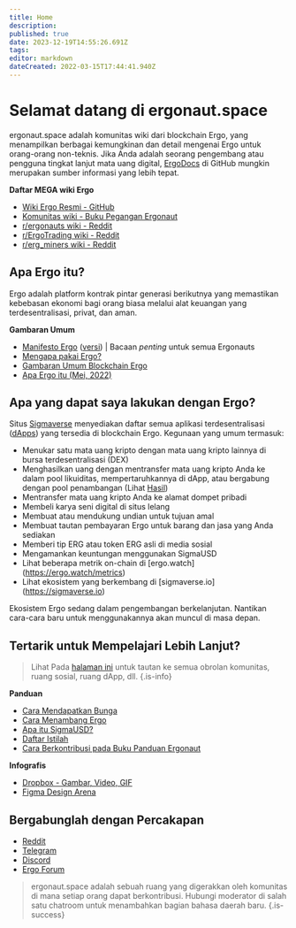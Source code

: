 ```yaml
---
title: Home
description: 
published: true
date: 2023-12-19T14:55:26.691Z
tags: 
editor: markdown
dateCreated: 2022-03-15T17:44:41.940Z
---
```



# Selamat datang di ergonaut.space
ergonaut.space adalah komunitas wiki dari blockchain Ergo, yang menampilkan berbagai kemungkinan dan detail mengenai Ergo untuk orang-orang non-teknis. Jika Anda adalah seorang pengembang atau pengguna tingkat lanjut mata uang digital, [ErgoDocs](http://docs.ergoplatform.org/) di GitHub mungkin merupakan sumber informasi yang lebih tepat. 

**Daftar MEGA wiki Ergo**
- [Wiki Ergo Resmi - GitHub](https://github.com/ergoplatform/ergo/wiki)
- [Komunitas wiki - Buku Pegangan Ergonaut](https://ergonaut.space/e/en/home)
- [r/ergonauts wiki - Reddit](https://www.reddit.com/r/ergonauts/wiki/index/)
- [r/ErgoTrading wiki - Reddit](https://www.reddit.com/r/ErgoTrading/wiki/index/) 
- [r/erg_miners wiki - Reddit](https://www.reddit.com/r/erg_miners/wiki/index/)


## Apa Ergo itu?

Ergo adalah platform kontrak pintar generasi berikutnya yang memastikan kebebasan ekonomi bagi orang biasa melalui alat keuangan yang terdesentralisasi, privat, dan aman.

**Gambaran Umum**

- [Manifesto Ergo](https://ergoplatform.org/en/blog/2021-04-26-the-ergo-manifesto/) ([versi](https://ergonaut.space/id/Manifesto)) | Bacaan *penting* untuk semua Ergonauts 
- [Mengapa pakai Ergo?](/en/Ergo/why-ergo)
- [Gambaran Umum Blockchain Ergo](Ergo/Overview)
- [Apa Ergo itu (Mei, 2022)](https://www.youtube.com/watch?v=LyyD-clUvyI&t=941s)


## Apa yang dapat saya lakukan dengan Ergo?
Situs [Sigmaverse](https://sigmaverse.io/) menyediakan daftar semua aplikasi terdesentralisasi ([dApps](https://ergonaut.space/en/Glossary/dApps)) yang tersedia di blockchain Ergo. Kegunaan yang umum termasuk:

- Menukar satu mata uang kripto dengan mata uang kripto lainnya di bursa terdesentralisasi (DEX)
- Menghasilkan uang dengan mentransfer mata uang kripto Anda ke dalam pool likuiditas, mempertaruhkannya di dApp, atau bergabung dengan pool penambangan (Lihat [Hasil](https://ergonaut.space/en/Guides/yield))
- Mentransfer mata uang kripto Anda ke alamat dompet pribadi
- Membeli karya seni digital di situs lelang
- Membuat atau mendukung undian untuk tujuan amal
- Membuat tautan pembayaran Ergo untuk barang dan jasa yang Anda sediakan
- Memberi tip ERG atau token ERG asli di media sosial
- Mengamankan keuntungan menggunakan SigmaUSD
- Lihat beberapa metrik on-chain di [ergo.watch] (https://ergo.watch/metrics)
- Lihat ekosistem yang berkembang di [sigmaverse.io] (https://sigmaverse.io)

Ekosistem Ergo sedang dalam pengembangan berkelanjutan. Nantikan cara-cara baru untuk menggunakannya akan muncul di masa depan.



## Tertarik untuk Mempelajari Lebih Lanjut?

> Lihat Pada [halaman ini](https://linktr.ee/ergoplatform) untuk tautan ke semua obrolan komunitas, ruang sosial, ruang dApp, dll. 
{.is-info}



**Panduan**
- [Cara Mendapatkan Bunga](https://ergonaut.space/en/Guides/yield)
- [Cara Menambang Ergo](https://ergonaut.space/en/Guides/Mining)
- [Apa itu SigmaUSD?](https://ergonaut.space/en/dApps/SigmaUSD/Overview)
- [Daftar Istilah](https://ergonaut.space/en/Glossary)
- [Cara Berkontribusi pada Buku Panduan Ergonaut](https://ergonaut.space/en/Guides/Ergonaut-Handbook/Editor's-Guide)

**Infografis**
- [Dropbox - Gambar, Video, GIF](https://www.dropbox.com/sh/jionpgnj89eod2f/AAC5S1vnOwO3gm2vRYOmDBQ-a?dl=0)
- [Figma Design Arena](https://www.figma.com/file/pd92vgB3xNFThaacIKodYs/ERGO?node-id=538%3A987)

## Bergabunglah dengan Percakapan

- [Reddit](https://www.reddit.com/r/ergonauts)
- [Telegram](https://t.me/ergoplatform)
- [Discord](https://discordapp.com/invite/gYrVrjS)
- [Ergo Forum](https://www.ergoforum.org/)

> ergonaut.space adalah sebuah ruang yang digerakkan oleh komunitas di mana setiap orang dapat berkontribusi. Hubungi moderator di salah satu chatroom untuk menambahkan bagian bahasa daerah baru.
{.is-success}
